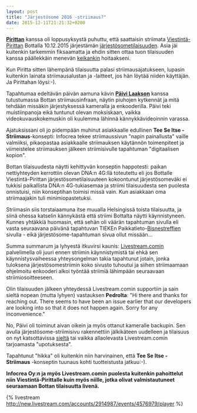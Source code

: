 ```yaml
---
layout: post
title: "Järjestösome 2016 -striimaus?"
date: 2015-12-11T21:21:32+0200
---
```


**[Pirittan](https://twitter.com/Piritta)** kanssa oli loppusyksystä puhuttu, että saattaisin striimata [Viestintä-Pirittan](http://www.viestintapiritta.fi/) Bottalla 10.12.2015 järjestämän [järjestösometilaisuuden](http://www.viestintapiritta.fi/jarjestosomen-tila-kartoituksen-julkistaminen-ja-jarjestosome-trendit-2016/). Asia jäi kuitenkin tarkemmin fiksaamatta ja ehdin sitten ottaa tuon tilaisuuden kanssa päällekkäin menevän [keikankin](http://livestream.com/Infocrea-fi/ECVET-2015) hoitaakseni.

Kun Piritta sitten lähempänä tilaisuutta palasi striimausajatukseen, lupasin kuitenkin lainata striimausalustan ja -laitteet, jos hän löytää niiden käyttäjän. Ja Pirittahan löysi:-).<!--more-->

Tapahtumaa edeltävän päivän aamuna kävin **[Päivi Laakson](https://twitter.com/PLaakso)** kanssa tutustumassa Bottan striimausinfraan, näytin piuhojen kytkennät ja mitä tehdään missäkin järjestyksessä kameralla ja enkooderilla. Päivi teki muistiinpanoja eikä tuntunut olevan moksiskaan, vaikka videokuvauskokemuskin oli kuulemma lähinnä kännykkävideoinnin varassa.

Ajatuksissani oli jo pidempään muhinut asiakkaalle edullinen **Tee Se Itse -Striimaus**-konsepti: Infocrea tekee striimaussivun "napin painallusta" vaille valmiiksi, pikaopastaa asiakkaalle striimauksen käytännön toimenpiteet ja viimeistelee striimauksen jälkeen striimisivulle tapahtuman "digitaalisen kopion".

Bottan tilaisuudesta näytti kehittyvän konseptin happotesti: paikan  nettiyhteyden kerrottiin olevan DNA:n 4G:llä toteutettu eli jos Bottalle Viestintä-Pirittan järjestösometilaisuuteen kokoontunut järjestösomeväki ei tukkisi paikallista DNA:n 4G-tukiasemaa ja striimi tilaisuudesta sen puolesta onnistuisi, niin konseptihan toimisi missä vain. Kun asiakkaan oma striimaajakin tuli minimiopastetuksi. 

Striimasin siis torstaiaamuna itse muualla Helsingissä toista tilaisuutta, ja siinä ohessa katselin kännykästä että striimi Bottalta näytti käynnistyneen. Kunnes yhtäkkiä huomasin, että sehän oli väärän tapahtuman sivulla eli vasta seuraavana päivänä tapahtuvan TIEKEn Paikkatieto-[Bisnestreffien](https://livestream.com/ITstriimIT/bt122-paikkatieto) sivulla - eikä järjestösome-tapahtuman sivua ollut missään...

Summa summarum ja lyhyestä itkuvirsi kaunis: [Livestream.comin](http://livestream.com) palvelimella oli juuri ennen striimin käynnistymistä tai ehkä sen käynnistysvaiheessa yhteysongelman takia tapahtunut jotain, jonka tuloksena järjestösomestriimin koko sivusto tuhoutui ja siihen striimaamaan ohjelmoitu enkooderi alkoi työntää striimiä lähimpään seuraavaan striimiosoitteeseen.

Olin tilaisuuden jälkeen yhteydessä Livestream.comin supportiin ja sain sieltä nopean (mutta lyhyen) vastauksen **Pedrolta**: "Hi there and thanks for reaching out. There seems to have been an issue earlier that our developers are looking into so that it does not happen again. Sorry for any inconvenience."

No, Päivi oli toiminut aivan oikein ja myös ottanut kameralle backupin. Sen avulla järjestösome-striimisivu rakennettiin jälkikäteen uudelleen ja tilaisuus on nyt katsottavissa [sieltä](https://livestream.com/ITstriimIT/jarjestosometrendit2016) tai vaikka allaolevasta Livestream.comin tarjoamasta "upotuksesta".

Tapahtunut "hikka" oli kuitenkin niin harvinainen, että **Tee Se Itse -Striimaus** -konseptin tuunaus kohti tuotteistusta jatkuu:-).

**Infocrea Oy:n ja myös Livestream.comin puolesta kuitenkin pahoittelut niin Viestintä-Pirittalle kuin myös niille, jotka olivat valmistautuneet seuraamaan Bottan tilaisuutta livenä.**

{% livestream http://new.livestream.com/accounts/2914987/events/4576979/player %}